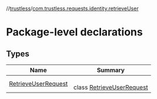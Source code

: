 //[trustless](../../index.md)/[com.trustless.requests.identity.retrieveUser](index.md)

# Package-level declarations

## Types

| Name | Summary |
|---|---|
| [RetrieveUserRequest](-retrieve-user-request/index.md) | <br>class [RetrieveUserRequest](-retrieve-user-request/index.md) |

